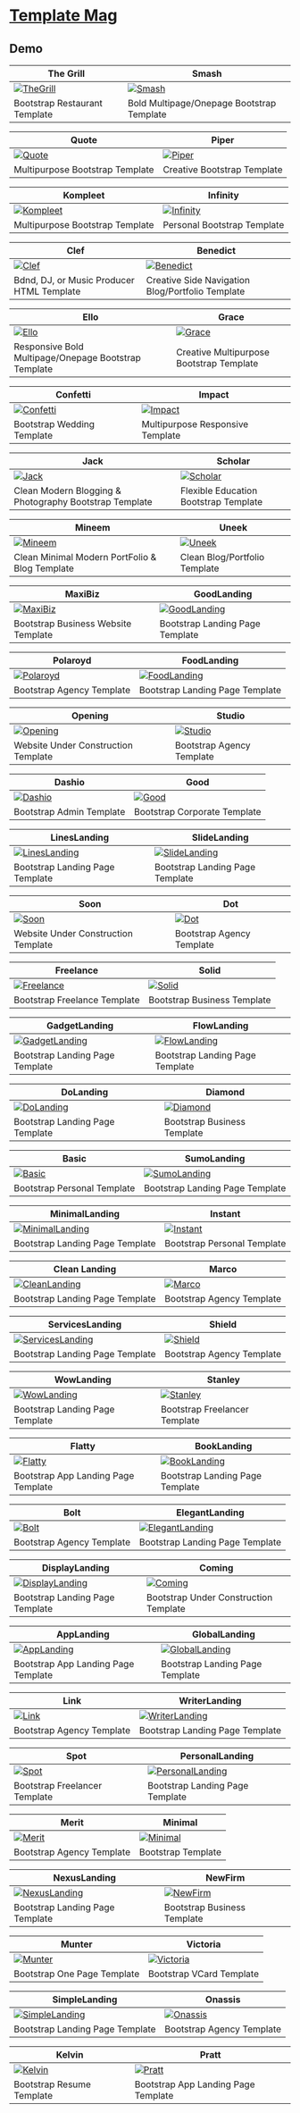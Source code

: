 # [Template Mag](https://templatemag.com/)

## Demo

The Grill | Smash
--- | ---
[![TheGrill](https://raw.githubusercontent.com/World-of-Templates/TemplateMag-Free-Templates/main/zSupportImages/TheGrill.png)](https://template.fusionsvisual.id/TM/TheGrill) | [![Smash](https://raw.githubusercontent.com/World-of-Templates/TemplateMag-Free-Templates/main/zSupportImages/Smash.png)](https://template.fusionsvisual.id/TM/Smash)
Bootstrap Restaurant Template | Bold Multipage/Onepage Bootstrap Template

Quote | Piper
--- | ---
[![Quote](https://raw.githubusercontent.com/World-of-Templates/TemplateMag-Free-Templates/main/zSupportImages/Quote.png)](https://template.fusionsvisual.id/TM/Quote) | [![Piper](https://raw.githubusercontent.com/World-of-Templates/TemplateMag-Free-Templates/main/zSupportImages/Piper.png)](https://template.fusionsvisual.id/TM/Piper)
Multipurpose Bootstrap Template | Creative Bootstrap Template

Kompleet | Infinity
--- | ---
[![Kompleet](https://raw.githubusercontent.com/World-of-Templates/TemplateMag-Free-Templates/main/zSupportImages/Kompleet.png)](https://template.fusionsvisual.id/TM/Kompleet) | [![Infinity](https://raw.githubusercontent.com/World-of-Templates/TemplateMag-Free-Templates/main/zSupportImages/Infinity.png)](https://template.fusionsvisual.id/TM/Infinity)
Multipurpose Bootstrap Template | Personal Bootstrap Template

Clef | Benedict
--- | ---
[![Clef](https://raw.githubusercontent.com/World-of-Templates/TemplateMag-Free-Templates/main/zSupportImages/Clef.png)](https://template.fusionsvisual.id/TM/Clef) | [![Benedict](https://raw.githubusercontent.com/World-of-Templates/TemplateMag-Free-Templates/main/zSupportImages/Benedict.png)](https://template.fusionsvisual.id/TM/Benedict)
Bdnd, DJ, or Music Producer HTML Template | Creative Side Navigation Blog/Portfolio Template

Ello | Grace
--- | ---
[![Ello](https://raw.githubusercontent.com/World-of-Templates/TemplateMag-Free-Templates/main/zSupportImages/Ello.png)](https://template.fusionsvisual.id/TM/Ello) | [![Grace](https://raw.githubusercontent.com/World-of-Templates/TemplateMag-Free-Templates/main/zSupportImages/Grace.png)](https://template.fusionsvisual.id/TM/Grace)
Responsive Bold Multipage/Onepage Bootstrap Template | Creative Multipurpose Bootstrap Template

Confetti | Impact
--- | ---
[![Confetti](https://raw.githubusercontent.com/World-of-Templates/TemplateMag-Free-Templates/main/zSupportImages/Confetti.png)](https://template.fusionsvisual.id/TM/Confetti) | [![Impact](https://raw.githubusercontent.com/World-of-Templates/TemplateMag-Free-Templates/main/zSupportImages/Impact.png)](https://template.fusionsvisual.id/TM/Impact)
Bootstrap Wedding Template | Multipurpose Responsive Template

Jack | Scholar
--- | ---
[![Jack](https://raw.githubusercontent.com/World-of-Templates/TemplateMag-Free-Templates/main/zSupportImages/Jack.png)](https://template.fusionsvisual.id/TM/Jack) | [![Scholar](https://raw.githubusercontent.com/World-of-Templates/TemplateMag-Free-Templates/main/zSupportImages/Scholar.png)](https://template.fusionsvisual.id/TM/Scholar)
Clean Modern Blogging & Photography Bootstrap Template | Flexible Education Bootstrap Template

Mineem | Uneek
--- | ---
[![Mineem](https://raw.githubusercontent.com/World-of-Templates/TemplateMag-Free-Templates/main/zSupportImages/Mineem.png)](https://template.fusionsvisual.id/TM/Mineem) | [![Uneek](https://raw.githubusercontent.com/World-of-Templates/TemplateMag-Free-Templates/main/zSupportImages/Uneek.png)](https://template.fusionsvisual.id/TM/Uneek)
Clean Minimal Modern PortFolio & Blog Template | Clean Blog/Portfolio Template

MaxiBiz | GoodLanding
--- | ---
[![MaxiBiz](https://raw.githubusercontent.com/World-of-Templates/TemplateMag-Free-Templates/main/zSupportImages/MaxiBiz.png)](https://template.fusionsvisual.id/TM/MaxiBiz) | [![GoodLanding](https://raw.githubusercontent.com/World-of-Templates/TemplateMag-Free-Templates/main/zSupportImages/GoodLanding.png)](https://template.fusionsvisual.id/TM/GoodLanding)
Bootstrap Business Website Template | Bootstrap Landing Page Template

Polaroyd | FoodLanding
--- | ---
[![Polaroyd](https://raw.githubusercontent.com/World-of-Templates/TemplateMag-Free-Templates/main/zSupportImages/Polaroyd.png)](https://template.fusionsvisual.id/TM/Polaroyd) | [![FoodLanding](https://raw.githubusercontent.com/World-of-Templates/TemplateMag-Free-Templates/main/zSupportImages/FoodLanding.png)](https://template.fusionsvisual.id/TM/FoodLanding)
Bootstrap Agency Template | Bootstrap Landing Page Template

Opening | Studio
--- | ---
[![Opening](https://raw.githubusercontent.com/World-of-Templates/TemplateMag-Free-Templates/main/zSupportImages/Opening.png)](https://template.fusionsvisual.id/TM/Opening) | [![Studio](https://raw.githubusercontent.com/World-of-Templates/TemplateMag-Free-Templates/main/zSupportImages/Studio.png)](https://template.fusionsvisual.id/TM/Studio)
Website Under Construction Template | Bootstrap Agency Template

Dashio | Good
--- | ---
[![Dashio](https://raw.githubusercontent.com/World-of-Templates/TemplateMag-Free-Templates/main/zSupportImages/Dashio.png)](https://template.fusionsvisual.id/TM/Dashio) | [![Good](https://raw.githubusercontent.com/World-of-Templates/TemplateMag-Free-Templates/main/zSupportImages/Good.png)](https://template.fusionsvisual.id/TM/Good)
Bootstrap Admin Template | Bootstrap Corporate Template

LinesLanding | SlideLanding
--- | ---
[![LinesLanding](https://raw.githubusercontent.com/World-of-Templates/TemplateMag-Free-Templates/main/zSupportImages/LinesLanding.png)](https://template.fusionsvisual.id/TM/LinesLanding) | [![SlideLanding](https://raw.githubusercontent.com/World-of-Templates/TemplateMag-Free-Templates/main/zSupportImages/SlideLanding.png)](https://template.fusionsvisual.id/TM/SlideLanding)
Bootstrap Landing Page Template | Bootstrap Landing Page Template

Soon | Dot
--- | ---
[![Soon](https://raw.githubusercontent.com/World-of-Templates/TemplateMag-Free-Templates/main/zSupportImages/Soon.png)](https://template.fusionsvisual.id/TM/Soon) | [![Dot](https://raw.githubusercontent.com/World-of-Templates/TemplateMag-Free-Templates/main/zSupportImages/Dot.png)](https://template.fusionsvisual.id/TM/Dot)
Website Under Construction Template | Bootstrap Agency Template

Freelance | Solid
--- | ---
[![Freelance](https://raw.githubusercontent.com/World-of-Templates/TemplateMag-Free-Templates/main/zSupportImages/Freelance.png)](https://template.fusionsvisual.id/TM/Freelance) | [![Solid](https://raw.githubusercontent.com/World-of-Templates/TemplateMag-Free-Templates/main/zSupportImages/Solid.png)](https://template.fusionsvisual.id/TM/Solid)
Bootstrap Freelance Template | Bootstrap Business Template

GadgetLanding | FlowLanding
--- | ---
[![GadgetLanding](https://raw.githubusercontent.com/World-of-Templates/TemplateMag-Free-Templates/main/zSupportImages/GadgetLanding.png)](https://template.fusionsvisual.id/TM/GadgetLanding) | [![FlowLanding](https://raw.githubusercontent.com/World-of-Templates/TemplateMag-Free-Templates/main/zSupportImages/FlowLanding.png)](https://template.fusionsvisual.id/TM/FlowLanding)
Bootstrap Landing Page Template | Bootstrap Landing Page Template

DoLanding | Diamond
--- | ---
[![DoLanding](https://raw.githubusercontent.com/World-of-Templates/TemplateMag-Free-Templates/main/zSupportImages/DoLanding.png)](https://template.fusionsvisual.id/TM/DoLanding) | [![Diamond](https://raw.githubusercontent.com/World-of-Templates/TemplateMag-Free-Templates/main/zSupportImages/Diamond.png)](https://template.fusionsvisual.id/TM/Diamond)
Bootstrap Landing Page Template | Bootstrap Business Template

Basic | SumoLanding
--- | ---
[![Basic](https://raw.githubusercontent.com/World-of-Templates/TemplateMag-Free-Templates/main/zSupportImages/Basic.png)](https://template.fusionsvisual.id/TM/Basic) | [![SumoLanding](https://raw.githubusercontent.com/World-of-Templates/TemplateMag-Free-Templates/main/zSupportImages/SumoLanding.png)](https://template.fusionsvisual.id/TM/SumoLanding)
Bootstrap Personal Template | Bootstrap Landing Page Template

MinimalLanding | Instant
--- | ---
[![MinimalLanding](https://raw.githubusercontent.com/World-of-Templates/TemplateMag-Free-Templates/main/zSupportImages/MinimalLanding.png)](https://template.fusionsvisual.id/TM/MinimalLanding) | [![Instant](https://raw.githubusercontent.com/World-of-Templates/TemplateMag-Free-Templates/main/zSupportImages/Instant.png)](https://template.fusionsvisual.id/TM/Instant)
Bootstrap Landing Page Template | Bootstrap Personal Template

Clean Landing | Marco
--- | ---
[![CleanLanding](https://raw.githubusercontent.com/World-of-Templates/TemplateMag-Free-Templates/main/zSupportImages/CleanLanding.png)](https://template.fusionsvisual.id/TM/CleanLanding) | [![Marco](https://raw.githubusercontent.com/World-of-Templates/TemplateMag-Free-Templates/main/zSupportImages/Marco.png)](https://template.fusionsvisual.id/TM/Marco)
Bootstrap Landing Page Template | Bootstrap Agency Template

ServicesLanding | Shield
--- | ---
[![ServicesLanding](https://raw.githubusercontent.com/World-of-Templates/TemplateMag-Free-Templates/main/zSupportImages/ServicesLanding.png)](https://template.fusionsvisual.id/TM/ServicesLanding) | [![Shield](https://raw.githubusercontent.com/World-of-Templates/TemplateMag-Free-Templates/main/zSupportImages/Shield.png)](https://template.fusionsvisual.id/TM/Shield)
Bootstrap Landing Page Template | Bootstrap Agency Template

WowLanding | Stanley
--- | ---
[![WowLanding](https://raw.githubusercontent.com/World-of-Templates/TemplateMag-Free-Templates/main/zSupportImages/WowLanding.png)](https://template.fusionsvisual.id/TM/WowLanding) | [![Stanley](https://raw.githubusercontent.com/World-of-Templates/TemplateMag-Free-Templates/main/zSupportImages/Stanley.png)](https://template.fusionsvisual.id/TM/Stanley)
Bootstrap Landing Page Template | Bootstrap Freelancer Template

Flatty | BookLanding
--- | ---
[![Flatty](https://raw.githubusercontent.com/World-of-Templates/TemplateMag-Free-Templates/main/zSupportImages/Flatty.png)](https://template.fusionsvisual.id/TM/Flatty) | [![BookLanding](https://raw.githubusercontent.com/World-of-Templates/TemplateMag-Free-Templates/main/zSupportImages/BookLanding.png)](https://template.fusionsvisual.id/TM/BookLanding)
Bootstrap App Landing Page Template | Bootstrap Landing Page Template

Bolt | ElegantLanding
--- | ---
[![Bolt](https://raw.githubusercontent.com/World-of-Templates/TemplateMag-Free-Templates/main/zSupportImages/Bolt.png)](https://template.fusionsvisual.id/TM/Bolt) | [![ElegantLanding](https://raw.githubusercontent.com/World-of-Templates/TemplateMag-Free-Templates/main/zSupportImages/ElegantLanding.png)](https://template.fusionsvisual.id/TM/ElegantLanding)
Bootstrap Agency Template | Bootstrap Landing Page Template

DisplayLanding | Coming
--- | ---
[![DisplayLanding](https://raw.githubusercontent.com/World-of-Templates/TemplateMag-Free-Templates/main/zSupportImages/DisplayLanding.png)](https://template.fusionsvisual.id/TM/DisplayLanding) | [![Coming](https://raw.githubusercontent.com/World-of-Templates/TemplateMag-Free-Templates/main/zSupportImages/Coming.png)](https://template.fusionsvisual.id/TM/Coming)
Bootstrap Landing Page Template | Bootstrap Under Construction Template

AppLanding | GlobalLanding
--- | ---
[![AppLanding](https://raw.githubusercontent.com/World-of-Templates/TemplateMag-Free-Templates/main/zSupportImages/AppLanding.png)](https://template.fusionsvisual.id/TM/AppLanding) | [![GlobalLanding](https://raw.githubusercontent.com/World-of-Templates/TemplateMag-Free-Templates/main/zSupportImages/GlobalLanding.png)](https://template.fusionsvisual.id/TM/GlobalLanding)
Bootstrap App Landing Page Template | Bootstrap Landing Page Template

Link | WriterLanding
--- | ---
[![Link](https://raw.githubusercontent.com/World-of-Templates/TemplateMag-Free-Templates/main/zSupportImages/Link.png)](https://template.fusionsvisual.id/TM/Link) | [![WriterLanding](https://raw.githubusercontent.com/World-of-Templates/TemplateMag-Free-Templates/main/zSupportImages/WriterLanding.png)](https://template.fusionsvisual.id/TM/WriterLanding)
Bootstrap Agency Template | Bootstrap Landing Page Template

Spot | PersonalLanding
--- | ---
[![Spot](https://raw.githubusercontent.com/World-of-Templates/TemplateMag-Free-Templates/main/zSupportImages/Spot.png)](https://template.fusionsvisual.id/TM/Spot) | [![PersonalLanding](https://raw.githubusercontent.com/World-of-Templates/TemplateMag-Free-Templates/main/zSupportImages/PersonalLanding.png)](https://template.fusionsvisual.id/TM/PersonalLanding)
Bootstrap Freelancer Template | Bootstrap Landing Page Template

Merit | Minimal
--- | ---
[![Merit](https://raw.githubusercontent.com/World-of-Templates/TemplateMag-Free-Templates/main/zSupportImages/Merit.png)](https://template.fusionsvisual.id/TM/Merit) | [![Minimal](https://raw.githubusercontent.com/World-of-Templates/TemplateMag-Free-Templates/main/zSupportImages/Minimal.png)](https://template.fusionsvisual.id/TM/Minimal)
Bootstrap Agency Template | Bootstrap Template

NexusLanding | NewFirm
--- | ---
[![NexusLanding](https://raw.githubusercontent.com/World-of-Templates/TemplateMag-Free-Templates/main/zSupportImages/NexusLanding.png)](https://template.fusionsvisual.id/TM/NexusLanding) | [![NewFirm](https://raw.githubusercontent.com/World-of-Templates/TemplateMag-Free-Templates/main/zSupportImages/NewFirm.png)](https://template.fusionsvisual.id/TM/NewFirm)
Bootstrap Landing Page Template | Bootstrap Business Template

Munter | Victoria
--- | ---
[![Munter](https://raw.githubusercontent.com/World-of-Templates/TemplateMag-Free-Templates/main/zSupportImages/Munter.png)](https://template.fusionsvisual.id/TM/Munter) | [![Victoria](https://raw.githubusercontent.com/World-of-Templates/TemplateMag-Free-Templates/main/zSupportImages/Victoria.png)](https://template.fusionsvisual.id/TM/Victoria)
Bootstrap One Page Template | Bootstrap VCard Template

SimpleLanding | Onassis
--- | ---
[![SimpleLanding](https://raw.githubusercontent.com/World-of-Templates/TemplateMag-Free-Templates/main/zSupportImages/SimpleLanding.png)](https://template.fusionsvisual.id/TM/SimpleLanding) | [![Onassis](https://raw.githubusercontent.com/World-of-Templates/TemplateMag-Free-Templates/main/zSupportImages/Onassis.png)](https://template.fusionsvisual.id/TM/Onassis)
Bootstrap Landing Page Template | Bootstrap Agency Template

Kelvin | Pratt
--- | ---
[![Kelvin](https://raw.githubusercontent.com/World-of-Templates/TemplateMag-Free-Templates/main/zSupportImages/Kelvin.png)](https://template.fusionsvisual.id/TM/Kelvin) | [![Pratt](https://raw.githubusercontent.com/World-of-Templates/TemplateMag-Free-Templates/main/zSupportImages/Pratt.png)](https://template.fusionsvisual.id/TM/Pratt)
Bootstrap Resume Template | Bootstrap App Landing Page Template
